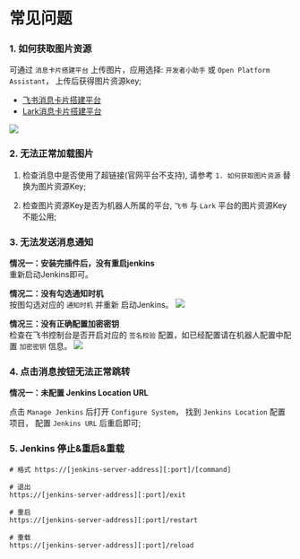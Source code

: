 # 常见问题

### 1. 如何获取图片资源

可通过 `消息卡片搭建平台` 上传图片，应用选择:  `开发者小助手` 或 `Open Platform Assistant`， 上传后获得图片资源key;

- [飞书消息卡片搭建平台](https://open.feishu.cn/cardkit)
- [Lark消息卡片搭建平台](https://open.larksuite.com/cardkit)

![](./img/faq-upload-image.png)

### 2. 无法正常加载图片

1. 检查消息中是否使用了超链接(官网平台不支持), 请参考 `1. 如何获取图片资源` 替换为图片资源Key;

2. 检查图片资源Key是否为机器人所属的平台, `飞书` 与 `Lark` 平台的图片资源Key不能公用;

### 3. 无法发送消息通知

**情况一：安装完插件后，没有重启jenkins**  
重新启动Jenkins即可。

**情况二：没有勾选通知时机**  
按图勾选对应的 `通知时机` 并重新 启动Jenkins。
![](./img/faq-notification-timing.png)

**情况三：没有正确配置加密密钥**  
检查在飞书控制台是否开启对应的 `签名校验` 配置，如已经配置请在机器人配置中配置 `加密密钥` 信息。
![](./img/faq-signature.png)

### 4. 点击消息按钮无法正常跳转

**情况一：未配置 Jenkins Location URL**

点击 `Manage Jenkins` 后打开 `Configure System`， 找到 `Jenkins Location` 配置项目， 配置 `Jenkins URL` 后重启即可;

### 5. Jenkins 停止&重启&重载

```shell
# 格式 https://[jenkins-server-address][:port]/[command]
 
# 退出
https://[jenkins-server-address][:port]/exit
 
# 重启
https://[jenkins-server-address][:port]/restart
 
# 重载
https://[jenkins-server-address][:port]/reload
```